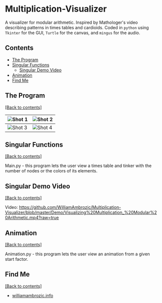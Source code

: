 # Multiplication-Visualizer  
A visualizer for modular arithmetic. Inspired by Mathologer's video describing patterns in times tables and cardioids. Coded in `python` using `Tkinter` for the GUI, `Turtle` for the canvas, and `mingus` for the audio.

## Contents
- [The Program](https://github.com/WilliamAmbrozic/Multiplication-Visualizer#the-program)
- [Singular Functions](https://github.com/WilliamAmbrozic/Multiplication-Visualizer#singular-functions)
  - [Singular Demo Video](https://github.com/WilliamAmbrozic/Multiplication-Visualizer#singular-demo-video)
- [Animation](https://github.com/WilliamAmbrozic/Multiplication-Visualizer#animation)
- [Find Me](https://github.com/WilliamAmbrozic/Multiplication-Visualizer#find-me-)

## The Program

[[Back to contents]](https://github.com/WilliamAmbrozic/Multiplication-Visualizer#contents)

| ![Shot 1](https://i.imgur.com/8wITa8I.png) | ![Shot 2](https://i.imgur.com/zV3LAhd.png) |
|--------------------------------------------|-------------------------------------------|
| ![Shot 3](https://i.imgur.com/kZWvOLd.png) | ![Shot 4](https://i.imgur.com/pRDAeUn.png) |

## Singular Functions

[[Back to contents]](https://github.com/WilliamAmbrozic/Multiplication-Visualizer#contents)

Main.py - this program lets the user view a times table and tinker with the number of nodes or the colors of its elements.

## Singular Demo Video

[[Back to contents]](https://github.com/WilliamAmbrozic/Multiplication-Visualizer#contents)

Video: https://github.com/WilliamAmbrozic/Multiplication-Visualizer/blob/master/Demo/Visualizing%20Multiplication_%20Modular%20Arithmetic.mp4?raw=true

## Animation

[[Back to contents]](https://github.com/WilliamAmbrozic/Multiplication-Visualizer#contents)

Animation.py - this program lets the user view an animation from a given start factor.

## Find Me

[[Back to contents]](https://github.com/WilliamAmbrozic/Multiplication-Visualizer#contents)

- [williamambrozic.info](https://williamambrozic.info)


